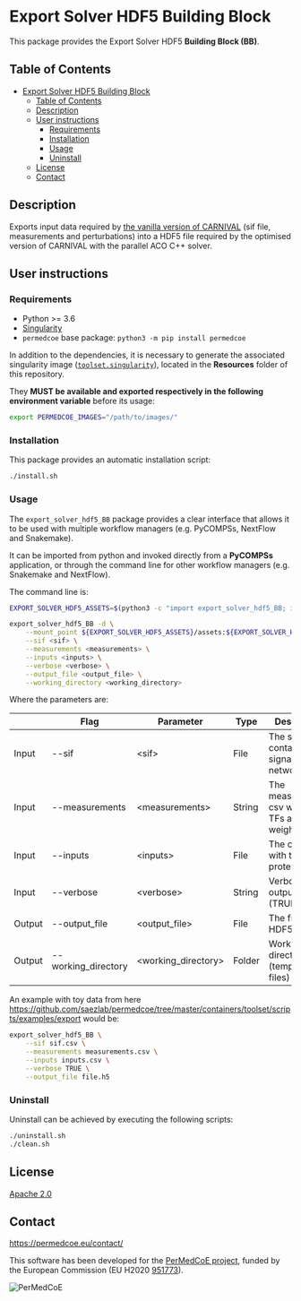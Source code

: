 # Export Solver HDF5 Building Block

This package provides the Export Solver HDF5 **Building Block (BB)**.

## Table of Contents

- [Export Solver HDF5 Building Block](#export-solver-hdf5-building-block)
  - [Table of Contents](#table-of-contents)
  - [Description](#description)
  - [User instructions](#user-instructions)
    - [Requirements](#requirements)
    - [Installation](#installation)
    - [Usage](#usage)
    - [Uninstall](#uninstall)
  - [License](#license)
  - [Contact](#contact)

## Description

Exports input data required by [the vanilla version of CARNIVAL](https://saezlab.github.io/CARNIVAL/) (sif file, measurements and perturbations) into a HDF5 file required by the optimised version of CARNIVAL with the parallel ACO C++ solver.

## User instructions

### Requirements

- Python >= 3.6
- [Singularity](https://singularity.lbl.gov/docs-installation)
- `permedcoe` base package: `python3 -m pip install permedcoe`

In addition to the dependencies, it is necessary to generate the associated
singularity image ([`toolset.singularity`](../Resources/images/toolset.singularity)),
located in the **Resources** folder of this repository.

They **MUST be available and exported respectively in the following environment variable**
before its usage:

```bash
export PERMEDCOE_IMAGES="/path/to/images/"
```

### Installation

This package provides an automatic installation script:

```bash
./install.sh
```

### Usage

The `export_solver_hdf5_BB` package provides a clear interface that allows
it to be used with multiple workflow managers (e.g. PyCOMPSs, NextFlow and
Snakemake).

It can be imported from python and invoked directly from a **PyCOMPSs**
application, or through the command line for other workflow managers
(e.g. Snakemake and NextFlow).

The command line is:

```bash
EXPORT_SOLVER_HDF5_ASSETS=$(python3 -c "import export_solver_hdf5_BB; import os; print(os.path.dirname(export_solver_hdf5_BB.__file__))")

export_solver_hdf5_BB -d \
    --mount_point ${EXPORT_SOLVER_HDF5_ASSETS}/assets:${EXPORT_SOLVER_HDF5_ASSETS}/assets,<working_directory>:<working_directory> \
    --sif <sif> \
    --measurements <measurements> \
    --inputs <inputs> \
    --verbose <verbose> \
    --output_file <output_file> \
    --working_directory <working_directory>
```

Where the parameters are:

|        | Flag                | Parameter            | Type   | Description                                       |
|--------|---------------------|----------------------|--------|---------------------------------------------------|
| Input  | --sif               | \<sif>               | File   | The sif csv file containing the signaling network |
| Input  | --measurements      | \<measurements>      | String | The measurements csv with the TFs and weights     |
| Input  | --inputs            | \<inputs>            | File   | The csv file with the input protein targets       |
| Input  | --verbose           | \<verbose>           | String | Verbose output (TRUE/FALSE)                       |
| Output | --output_file       | \<output_file>       | File   | The final HDF5 file.                              |
| Output | --working_directory | \<working_directory> | Folder | Working directory (temporary files)               |


An example with toy data from here https://github.com/saezlab/permedcoe/tree/master/containers/toolset/scripts/examples/export would be:

```bash
export_solver_hdf5_BB \
    --sif sif.csv \
    --measurements measurements.csv \
    --inputs inputs.csv \
    --verbose TRUE \
    --output_file file.h5
```

### Uninstall

Uninstall can be achieved by executing the following scripts:

```bash
./uninstall.sh
./clean.sh
```

## License

[Apache 2.0](https://www.apache.org/licenses/LICENSE-2.0)

## Contact

<https://permedcoe.eu/contact/>

This software has been developed for the [PerMedCoE project](https://permedcoe.eu/), funded by the European Commission (EU H2020 [951773](https://cordis.europa.eu/project/id/951773)).

![](https://permedcoe.eu/wp-content/uploads/2020/11/logo_1.png "PerMedCoE")
